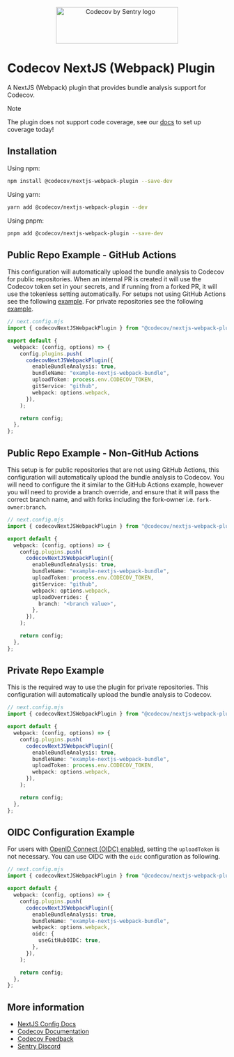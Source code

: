 <p align="center">
  <a href="https://about.codecov.io" target="_blank">
    <img src="https://about.codecov.io/wp-content/themes/codecov/assets/brand/sentry-cobranding/logos/codecov-by-sentry-logo.svg" alt="Codecov by Sentry logo" width="280" height="84">
  </a>
</p>

# Codecov NextJS (Webpack) Plugin

A NextJS (Webpack) plugin that provides bundle analysis support for Codecov.

> [!NOTE]
> The plugin does not support code coverage, see our [docs](https://docs.codecov.com/docs/quick-start) to set up coverage today!

## Installation

Using npm:

```bash
npm install @codecov/nextjs-webpack-plugin --save-dev
```

Using yarn:

```bash
yarn add @codecov/nextjs-webpack-plugin --dev
```

Using pnpm:

```bash
pnpm add @codecov/nextjs-webpack-plugin --save-dev
```

## Public Repo Example - GitHub Actions

This configuration will automatically upload the bundle analysis to Codecov for public repositories. When an internal PR is created it will use the Codecov token set in your secrets, and if running from a forked PR, it will use the tokenless setting automatically. For setups not using GitHub Actions see the following [example](#public-repo-example---non-github-actions). For private repositories see the following [example](#private-repo-example).

```typescript
// next.config.mjs
import { codecovNextJSWebpackPlugin } from "@codecov/nextjs-webpack-plugin";

export default {
  webpack: (config, options) => {
    config.plugins.push(
      codecovNextJSWebpackPlugin({
        enableBundleAnalysis: true,
        bundleName: "example-nextjs-webpack-bundle",
        uploadToken: process.env.CODECOV_TOKEN,
        gitService: "github",
        webpack: options.webpack,
      }),
    );

    return config;
  },
};
```

## Public Repo Example - Non-GitHub Actions

This setup is for public repositories that are not using GitHub Actions, this configuration will automatically upload the bundle analysis to Codecov. You will need to configure the it similar to the GitHub Actions example, however you will need to provide a branch override, and ensure that it will pass the correct branch name, and with forks including the fork-owner i.e. `fork-owner:branch`.

```typescript
// next.config.mjs
import { codecovNextJSWebpackPlugin } from "@codecov/nextjs-webpack-plugin";

export default {
  webpack: (config, options) => {
    config.plugins.push(
      codecovNextJSWebpackPlugin({
        enableBundleAnalysis: true,
        bundleName: "example-nextjs-webpack-bundle",
        uploadToken: process.env.CODECOV_TOKEN,
        gitService: "github",
        webpack: options.webpack,
        uploadOverrides: {
          branch: "<branch value>",
        },
      }),
    );

    return config;
  },
};
```

## Private Repo Example

This is the required way to use the plugin for private repositories. This configuration will automatically upload the bundle analysis to Codecov.

```typescript
// next.config.mjs
import { codecovNextJSWebpackPlugin } from "@codecov/nextjs-webpack-plugin";

export default {
  webpack: (config, options) => {
    config.plugins.push(
      codecovNextJSWebpackPlugin({
        enableBundleAnalysis: true,
        bundleName: "example-nextjs-webpack-bundle",
        uploadToken: process.env.CODECOV_TOKEN,
        webpack: options.webpack,
      }),
    );

    return config;
  },
};
```

## OIDC Configuration Example

For users with [OpenID Connect (OIDC) enabled](https://docs.github.com/en/actions/deployment/security-hardening-your-deployments/about-security-hardening-with-openid-connect), setting the `uploadToken` is not necessary. You can use OIDC with the `oidc` configuration as following.

```typescript
// next.config.mjs
import { codecovNextJSWebpackPlugin } from "@codecov/nextjs-webpack-plugin";

export default {
  webpack: (config, options) => {
    config.plugins.push(
      codecovNextJSWebpackPlugin({
        enableBundleAnalysis: true,
        bundleName: "example-nextjs-webpack-bundle",
        webpack: options.webpack,
        oidc: {
          useGitHubOIDC: true,
        },
      }),
    );

    return config;
  },
};
```

## More information

- [NextJS Config Docs](https://nextjs.org/docs/app/api-reference/next-config-js)
- [Codecov Documentation](https://docs.codecov.com/docs)
- [Codecov Feedback](https://github.com/codecov/feedback/discussions)
- [Sentry Discord](https://discord.gg/Ww9hbqr)
